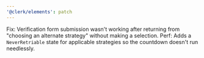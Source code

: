 ```yaml
---
'@clerk/elements': patch
---
```


Fix: Verification form submission wasn't working after returning from "choosing an alternate strategy" without making a selection.
Perf: Adds a `NeverRetriable` state for applicable strategies so the countdown doesn't run needlessly.
